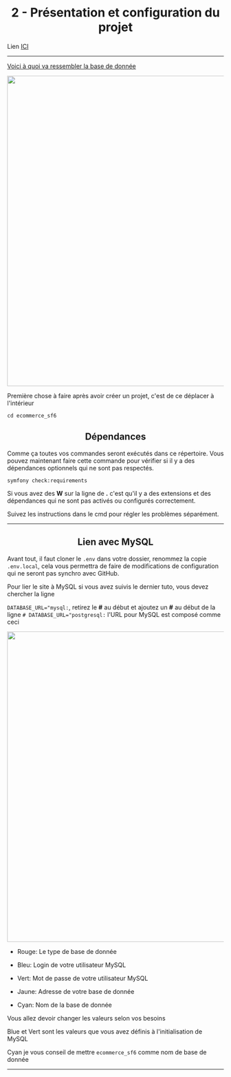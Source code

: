 <h1 align="center">2 - Présentation et configuration du projet</h1>

Lien [ICI](https://www.youtube.com/watch?v=kpSYFMV4eJc&list=PLBq3aRiVuwyzI0MT4LhvwqkVenz5pF_DM)

---

[Voici à quoi va ressembler la base de donnée](https://dbdiagram.io/d/61643981940c4c4eec8f40a5)

<img src=".\assets\02%20-%20Présentation%20et%20configuration%20du%20projet\database_diagram.png" title="" alt="" width="722">

Première chose à faire après avoir créer un projet, c'est de ce déplacer à l'intérieur

```shell
cd ecommerce_sf6
```

<h2 align="center">Dépendances</h2>

Comme ça toutes vos commandes seront exécutés dans ce répertoire. Vous pouvez maintenant faire cette commande pour vérifier si il y a des dépendances optionnels qui ne sont pas respectés.

```shell
symfony check:requirements
```

Si vous avez des **W** sur la ligne de **.** c'est qu'il y a des extensions et des dépendances qui ne sont pas activés ou configurés correctement.

Suivez les instructions dans le cmd pour régler les problèmes séparément.

---

<h2 align="center">Lien avec MySQL</h2>

Avant tout, il faut cloner le `.env` dans votre dossier, renommez la copie `.env.local`, cela vous permettra de faire de modifications de configuration qui ne seront pas synchro avec GitHub.

Pour lier le site à MySQL si vous avez suivis le dernier tuto, vous devez chercher la ligne  

`DATABASE_URL="mysql:`, retirez le **#** au début  et ajoutez un **#** au début de la ligne `# DATABASE_URL="postgresql:` l'URL pour MySQL est composé comme ceci

<img src=".\assets\02%20-%20Présentation%20et%20configuration%20du%20projet\explication_databaseurl.png" title="" alt="" width="722">

- Rouge: Le type de base de donnée

- Bleu: Login de votre utilisateur MySQL

- Vert: Mot de passe de votre utilisateur MySQL

- Jaune: Adresse de votre base de donnée

- Cyan: Nom de la base de donnée

Vous allez devoir changer les valeurs selon vos besoins

Blue et Vert sont les valeurs que vous avez définis à l'initialisation de MySQL

Cyan je vous conseil de mettre `ecommerce_sf6` comme nom de base de donnée

---

